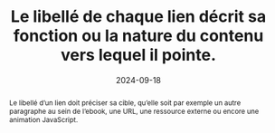 ---
title: "Le libellé de chaque lien décrit sa fonction ou la nature du contenu  vers lequel il pointe."
abstract: "Le libellé d’un lien doit préciser sa cible, qu’elle soit par exemple un autre paragraphe au sein de l’ebook, une URL, une ressource externe ou encore une animation JavaScript."
categories: 
    - "Liens"
agrege: O4132-E040
opquast: '4 132'
indiceebook: '40'
description: "Règle n° 040"
before: "039"
weight: "040"
after: "041"
actif: '1'
layout: rules
date: 2024-09-18
tags: 
    - "Accessibilité"
    - "Utilisabilité"
    - "Confiance"
objectif: 
    - "Permettre d'identifier précisément la nature du lien et d'éviter des actions erronées."
    - "Permettre aux lecteurs d'écran d'indiquer la cible de façon explicite"
    - "Améliorer l’accessibilité des contenus aux personnes handicapées."
Meo: 
    - "Indiquer sans ambiguïté le contenu de la page cible du lien, la fonction du lien ou son comportement, le cas échéant, dans le libellé des liens (portion de texte située entre les balises <a href> et </a> ou dans l'alternative textuelle de l'image placée entre ces balises, éventuellement combinée au libellé textuel)."
Controle: 
    - "Dans le code source de chaque lien texte ou image-lien <ul> <li>Vérifier que le libellé du lien désigne explicitement la nature ou la fonction du contenu visé, ou encore la fonction spécifique du lien ;</li><li>Contrôler, dans le cas d'images-liens, que l'attribut alt de l'image joue ce rôle.</li> </ul> "
epubcheck: 
ace: 
humancheck: true
ReadiumGoToolkit: 
Source: 
    - "Opquast"
Referentiel: 
    - ""
steps: 
    - "Projet éditorial"
---